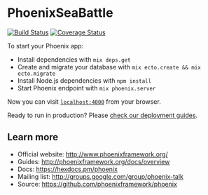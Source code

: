 # PhoenixSeaBattle
[![Build Status](https://secure.travis-ci.org/Sanchos01/Phoenix-Sea-Battle.svg "Build Status")](http://travis-ci.org/Sanchos01/Phoenix-Sea-Battle) [![Coverage Status](https://coveralls.io/repos/github/Sanchos01/Phoenix-Sea-Battle/badge.svg?branch=master)](https://coveralls.io/github/Sanchos01/Phoenix-Sea-Battle?branch=master)

To start your Phoenix app:

  * Install dependencies with `mix deps.get`
  * Create and migrate your database with `mix ecto.create && mix ecto.migrate`
  * Install Node.js dependencies with `npm install`
  * Start Phoenix endpoint with `mix phoenix.server`

Now you can visit [`localhost:4000`](http://localhost:4000) from your browser.

Ready to run in production? Please [check our deployment guides](http://www.phoenixframework.org/docs/deployment).

## Learn more

  * Official website: http://www.phoenixframework.org/
  * Guides: http://phoenixframework.org/docs/overview
  * Docs: https://hexdocs.pm/phoenix
  * Mailing list: http://groups.google.com/group/phoenix-talk
  * Source: https://github.com/phoenixframework/phoenix
